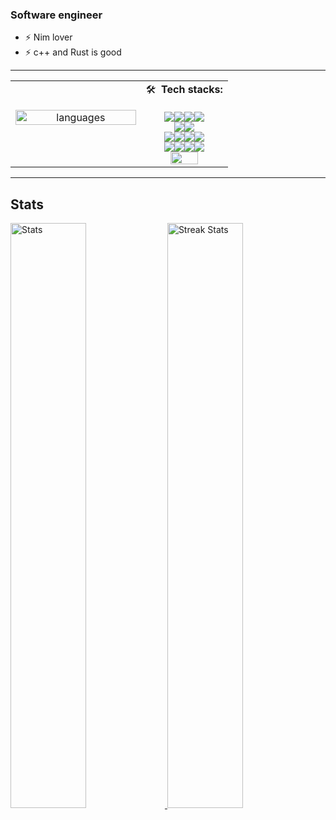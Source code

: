 
<h3> Software engineer </h3>
<ul>
    <li>⚡ Nim lover </li>
    <li>⚡ c++ and Rust is good </li>
</ul>
<hr>

|||
|:--------------------------------------:|:-----------------------------------------:|
|<a href="https://github.com/anuraghazra/github-readme-stats"><img alt="languages" style="width:100%;" src="https://github-readme-stats.vercel.app/api/top-langs/?username=lotfiAghel&hide=html,css,javascript,go,GLSL,jupyter%20notebook&theme=gotham"/></a> &nbsp; &nbsp; &nbsp; &nbsp; &nbsp; &nbsp; &nbsp; &nbsp; &nbsp; &nbsp; &nbsp;  | <span> 🛠 <b>&nbsp;Tech stacks:</b> <br>&nbsp; &nbsp; &nbsp; &nbsp;  &nbsp;&nbsp; &nbsp; <br> <img src="https://img.shields.io/badge/-Cpp-05122A?style=flat&logo=cpp" /><img src="https://img.shields.io/badge/-Nim-05122A?style=flat&logo=nim&logoColor=fff" /><img src="https://img.shields.io/badge/-JavaScript-05122A?style=flat&logo=javascript" /><img src="https://img.shields.io/badge/-Actix-05122A?style=flat&logo=actix-web" /><br><img src="https://img.shields.io/badge/-Tokio-05122A?style=flat&logo=tokio" /><img src="https://img.shields.io/badge/-tornado-05122A?style=flat&logo=tornado" /><br><img src="https://img.shields.io/badge/-aiohttp-05122A?style=flat&logo=aiohttp" /><img src="https://img.shields.io/badge/-fastapi-05122A?style=flat&logo=fastapi" /><img src="https://img.shields.io/badge/-celery-05122A?style=flat&logo=celery" /><img src="https://img.shields.io/badge/-express.js-05122A?style=flat&logo=express" /><br><img src="https://img.shields.io/badge/-redis-05122A?style=flat&logo=redis" /><img src="https://img.shields.io/badge/-postgresql-05122A?style=flat&logo=postgresql" /><img src="https://img.shields.io/badge/-nginx-05122A?style=flat&logo=nginx" /><img src="https://img.shields.io/badge/-git-05122A?style=flat&logo=git" /><br><a href="https://github.com/lotfiAghel/github-profile-trophy"><img style="width:60%;" src="https://github-profile-trophy.vercel.app/?username=lotfiAghel&theme=onedark&row=2&column=3" alt=""></a>|


<hr>

<h2>Stats</h2>

<a href="https://github-readme-stats.vercel.app">
    <img style="width:49%;" alt="Stats" src="https://github-readme-stats.vercel.app/api?username=lotfiAghel&show_icons=true&theme=gotham"/>
</a>
<a href="https://github-readme-streak-stats.herokuapp.com">
    <img style="width:49%;" alt="Streak Stats" src="https://github-readme-streak-stats.herokuapp.com/?user=lotfiAghel&"/>
</a>




